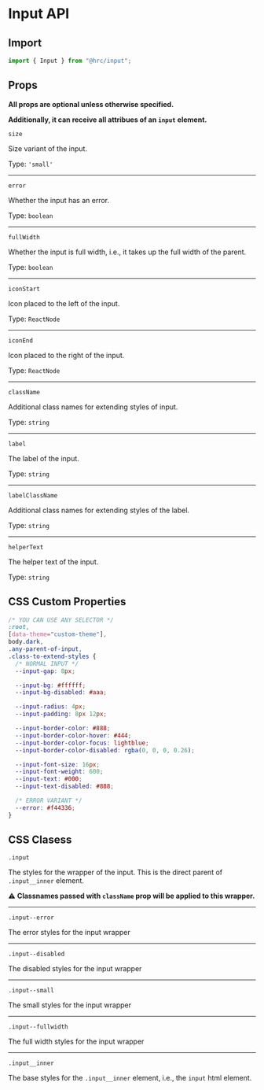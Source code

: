 # Input API

## Import

```js
import { Input } from "@hrc/input";
```

## Props

**All props are optional unless otherwise specified.**

**Additionally, it can receive all attribues of an `input` element.**

`size`

Size variant of the input.

Type: `'small'`

---

`error`

Whether the input has an error.

Type: `boolean`

---

`fullWidth`

Whether the input is full width, i.e., it takes up the full width of the parent.

Type: `boolean`

---

`iconStart`

Icon placed to the left of the input.

Type: `ReactNode`

---

`iconEnd`

Icon placed to the right of the input.

Type: `ReactNode`

---

`className`

Additional class names for extending styles of input.

Type: `string`

---

`label`

The label of the input.

Type: `string`

---

`labelClassName`

Additional class names for extending styles of the label.

Type: `string`

---

`helperText`

The helper text of the input.

Type: `string`

## CSS Custom Properties

```css
/* YOU CAN USE ANY SELECTOR */
:root,
[data-theme="custom-theme"],
body.dark,
.any-parent-of-input,
.class-to-extend-styles {
  /* NORMAL INPUT */
  --input-gap: 8px;

  --input-bg: #ffffff;
  --input-bg-disabled: #aaa;

  --input-radius: 4px;
  --input-padding: 8px 12px;

  --input-border-color: #888;
  --input-border-color-hover: #444;
  --input-border-color-focus: lightblue;
  --input-border-color-disabled: rgba(0, 0, 0, 0.26);

  --input-font-size: 16px;
  --input-font-weight: 600;
  --input-text: #000;
  --input-text-disabled: #888;

  /* ERROR VARIANT */
  --error: #f44336;
}
```

## CSS Clasess

`.input`

The styles for the wrapper of the input. This is the direct parent of
`.input__inner` element.

:warning: **Classnames passed with `className` prop will be applied to this wrapper.**

---

`.input--error`

The error styles for the input wrapper

---

`.input--disabled`

The disabled styles for the input wrapper

---

`.input--small`

The small styles for the input wrapper

---

`.input--fullwidth`

The full width styles for the input wrapper

---

`.input__inner`

The base styles for the `.input__inner` element, i.e., the `input` html element.
